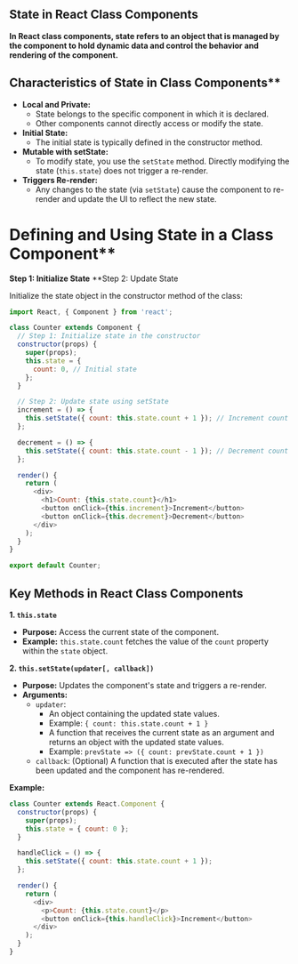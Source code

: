 ## State in React Class Components

**In React class components, state refers to an object that is managed by the component to hold dynamic data and control the behavior and rendering of the component.**

## Characteristics of State in Class Components**

* **Local and Private:**
    * State belongs to the specific component in which it is declared.
    * Other components cannot directly access or modify the state.
* **Initial State:**
    * The initial state is typically defined in the constructor method.
* **Mutable with setState:**
    * To modify state, you use the `setState` method. Directly modifying the state (`this.state`) does not trigger a re-render.
* **Triggers Re-render:**
    * Any changes to the state (via `setState`) cause the component to re-render and update the UI to reflect the new state.

# Defining and Using State in a Class Component**

**Step 1: Initialize State**
**Step 2: Update State

Initialize the state object in the constructor method of the class:

```javascript
import React, { Component } from 'react';

class Counter extends Component {
  // Step 1: Initialize state in the constructor
  constructor(props) {
    super(props);
    this.state = {
      count: 0, // Initial state
    };
  }

  // Step 2: Update state using setState
  increment = () => {
    this.setState({ count: this.state.count + 1 }); // Increment count
  };

  decrement = () => {
    this.setState({ count: this.state.count - 1 }); // Decrement count
  };

  render() {
    return (
      <div>
        <h1>Count: {this.state.count}</h1>
        <button onClick={this.increment}>Increment</button>
        <button onClick={this.decrement}>Decrement</button>
      </div>
    );
  }
}

export default Counter;
```

## Key Methods in React Class Components

**1. `this.state`**

* **Purpose:** Access the current state of the component.
* **Example:** `this.state.count` fetches the value of the `count` property within the `state` object.

**2. `this.setState(updater[, callback])`**

* **Purpose:** Updates the component's state and triggers a re-render.
* **Arguments:**
    * `updater`: 
        * An object containing the updated state values. 
        * Example: `{ count: this.state.count + 1 }`
        * A function that receives the current state as an argument and returns an object with the updated state values. 
        * Example: `prevState => ({ count: prevState.count + 1 })`
    * `callback`: (Optional) A function that is executed after the state has been updated and the component has re-rendered.

**Example:**

```javascript
class Counter extends React.Component {
  constructor(props) {
    super(props);
    this.state = { count: 0 };
  }

  handleClick = () => {
    this.setState({ count: this.state.count + 1 }); 
  };

  render() {
    return (
      <div>
        <p>Count: {this.state.count}</p>
        <button onClick={this.handleClick}>Increment</button>
      </div>
    );
  }
}
```
